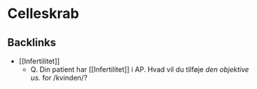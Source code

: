 # Celleskrab
## Backlinks
* [[Infertilitet]]
	* Q. Din patient har [[Infertilitet]] i AP. Hvad vil du tilføje *den objektive us.* for /kvinden/? 

<!-- #anki/tag/med/Gynecology #anki/deck/Medicine -->

<!-- {BearID:F4E4BB81-1E06-4C48-AAF7-FF56B53A2AC6-53319-000066DC7ADE485C} -->
